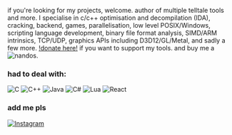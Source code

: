 if you're looking for my projects, welcome. author of multiple telltale tools and more. 
I specialise in c/c++ optimisation and decompilation (IDA), cracking, backend, games, parallelisation, low level POSIX/Windows, 
scripting language development, binary file format analysis, SIMD/ARM intrinsics, TCP/UDP, graphics APIs including D3D12/GL/Metal, and sadly a few more.
[!donate here!](https://www.gofundme.com/f/lucas-saragosa) if you want to support my tools. and buy me a ![nandos](https://www.nandos.co.uk/).

### had to deal with:

![C](https://img.shields.io/badge/C-00599C?style=for-the-badge&logo=c&logoColor=white)
![C++](https://img.shields.io/badge/C%2B%2B-00599C?style=for-the-badge&logo=c%2B%2B&logoColor=white)
![Java](https://img.shields.io/badge/Java-ED8B00?style=for-the-badge&logo=java&logoColor=white)
![C#](https://img.shields.io/badge/C%23-239120?style=for-the-badge&logo=c-sharp&logoColor=white)
![Lua](https://img.shields.io/badge/Lua-2C2D72?style=for-the-badge&logo=lua&logoColor=white)
![React](https://img.shields.io/badge/-ReactJs-61DAFB?logo=react&logoColor=white&style=for-the-badge)

### add me pls

[![Instagram](https://img.shields.io/badge/Instagram-E4405F?style=for-the-badge&logo=instagram&logoColor=white)](https://www.instagram.com/lukassaragosa/)
